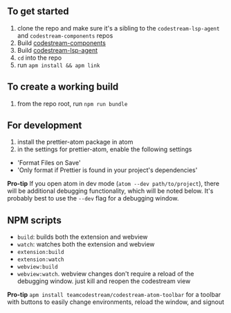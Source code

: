 ## To get started

1. clone the repo and make sure it's a sibling to the `codestream-lsp-agent` and `codestream-components` repos
2. Build [codestream-components](https://github.com/TeamCodeStream/codestream-components/blob/develop/README.md)
3. Build [codestream-lsp-agent](https://github.com/TeamCodeStream/codestream-lsp-agent/blob/develop/README.md)
4. `cd` into the repo
5. run `apm install && apm link`

## To create a working build

1. from the repo root, run `npm run bundle`

## For development

1. install the prettier-atom package in atom
2. in the settings for prettier-atom, enable the following settings

- 'Format Files on Save'
- 'Only format if Prettier is found in your project's dependencies'

**Pro-tip** If you open atom in dev mode (`atom --dev path/to/project`), there will be additional
debugging functionality, which will be noted below. It's probably best to use the
`--dev` flag for a debugging window.

## NPM scripts

- `build`: builds both the extension and webview
- `watch`: watches both the extension and webview
- `extension:build`
- `extension:watch`
- `webview:build`
- `webview:watch`. webview changes don't require a reload of the debugging window. just kill and reopen the codestream view

**Pro-tip** `apm install teamcodestream/codestream-atom-toolbar` for a toolbar with buttons to easily change environments, reload the window, and signout
